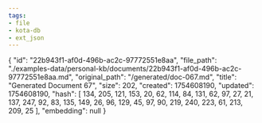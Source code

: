 ```yaml
---
tags:
- file
- kota-db
- ext_json
---
```

{
  "id": "22b943f1-af0d-496b-ac2c-97772551e8aa",
  "file_path": "./examples-data/personal-kb/documents/22b943f1-af0d-496b-ac2c-97772551e8aa.md",
  "original_path": "/generated/doc-067.md",
  "title": "Generated Document 67",
  "size": 202,
  "created": 1754608190,
  "updated": 1754608190,
  "hash": [
    134,
    205,
    121,
    153,
    20,
    62,
    114,
    84,
    131,
    62,
    97,
    27,
    21,
    137,
    247,
    92,
    83,
    135,
    149,
    26,
    96,
    129,
    45,
    97,
    90,
    219,
    240,
    223,
    61,
    213,
    209,
    25
  ],
  "embedding": null
}